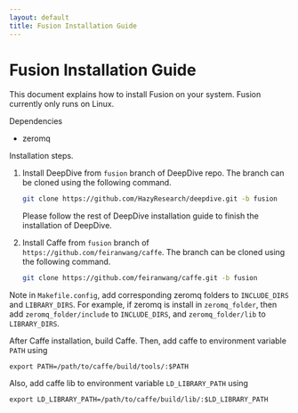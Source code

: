 ```yaml
---
layout: default
title: Fusion Installation Guide
---
```


# Fusion Installation Guide

This document explains how to install Fusion on your system.
Fusion currently only runs on Linux.

Dependencies

* zeromq


Installation steps.

1. Install DeepDive from `fusion` branch of DeepDive repo.
The branch can be cloned using the following command.

    ```bash
    git clone https://github.com/HazyResearch/deepdive.git -b fusion
    ```

    Please follow the rest of DeepDive installation guide to finish the installation of DeepDive.

2. Install Caffe from `fusion` branch of `https://github.com/feiranwang/caffe`.
The branch can be cloned using the following command.

    ```bash
    git clone https://github.com/feiranwang/caffe.git -b fusion
    ```

Note in `Makefile.config`, add corresponding zeromq folders to `INCLUDE_DIRS` and `LIBRARY_DIRS`.
For example, if zeromq is install in `zeromq_folder`, then add `zeromq_folder/include` to `INCLUDE_DIRS`, and `zeromq_folder/lib` to `LIBRARY_DIRS`.

After Caffe installation, build Caffe.
Then, add caffe to environment variable `PATH` using
```
export PATH=/path/to/caffe/build/tools/:$PATH
```

Also, add caffe lib to environment variable `LD_LIBRARY_PATH` using
```
export LD_LIBRARY_PATH=/path/to/caffe/build/lib/:$LD_LIBRARY_PATH
```

